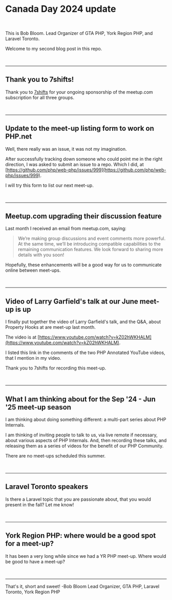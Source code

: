 # Canada Day 2024 update


<br />

This is Bob Bloom. Lead Organizer of GTA PHP, York Region PHP, and Laravel Toronto.

Welcome to my second blog post in this repo. 

<br />

<hr />

## Thank you to 7shifts!
Thank you to [7shifts](https://7shifts.com) for your ongoing sponsorship of the meetup.com subscription for all three groups.

<br />

<hr />

## Update to the meet-up listing form to work on PHP.net

Well, there really was an issue, it was not my imagination. 

After successfully tracking down someone who could point me in the right direction, I was asked to submit an issue to a repo. Which I did, at [https://github.com/php/web-php/issues/999](https://github.com/php/web-php/issues/999). 

I will try this form to list our next meet-up.

<br />

<hr />

## Meetup.com upgrading their discussion feature
Last month I received an email from meetup.com, saying:
> We’re making group discussions and event comments more powerful. At the same time, we’ll be introducing compatible capabilities to the remaining communication features. We look forward to sharing more details with you soon!

Hopefully, these enhancements will be a good way for us to communicate online between meet-ups. 

<br />

<hr />

## Video of Larry Garfield's talk at our June meet-up is up
I finally put together the video of Larry Garfield's talk, and the Q&A, about Property Hooks at are meet-up last month. 

The video is at [https://www.youtube.com/watch?v=kZ02hWKHALM](https://www.youtube.com/watch?v=kZ02hWKHALM).

I listed this link in the comments of the two PHP Annotated YouTube videos, that I mention in my video. 

Thank you to 7shifts for recording this meet-up. 

<br />

<hr />

## What I am thinking about for the Sep '24 - Jun '25 meet-up season
I am thinking about doing something different: a multi-part series about PHP Internals. 

I am thinking of inviting people to talk to us, via live remote if necessary, about various aspects of PHP Internals. And, then recording these talks, and releasing them as a series of videos for the benefit of our PHP Community. 

There are no meet-ups scheduled this summer.

<br />

<hr />

## Laravel Toronto speakers
Is there a Laravel topic that you are passionate about, that you would present in the fall? Let me know!

<br />

<hr />

## York Region PHP: where would be a good spot for a meet-up?
It has been a very long while since we had a YR PHP meet-up. Where would be good to have a meet-up?


<br><hr>
That's it, short and sweet!
-Bob Bloom
 Lead Organizer, GTA PHP, Laravel Toronto, York Region PHP


